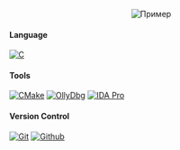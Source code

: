 <p align="center">
  <img src="https://c.tenor.com/QlNFyWLCE4YAAAAd/guts-berserk.gif" alt="Пример">
</p>

#### Language
[![C](https://img.shields.io/badge/-С/C++-000?style=for-the-badge&logo=c)](#)

#### Tools
[![CMake](https://img.shields.io/badge/-CMake-000?style=for-the-badge)](#) [![OllyDbg](https://img.shields.io/badge/-OllyDbg-000?style=for-the-badge)](#) [![IDA Pro](https://img.shields.io/badge/-IDA%20Pro-000?style=for-the-badge)](#)

#### Version Control  
[![Git](https://img.shields.io/badge/-Git-000?style=for-the-badge&logo=git)](#) [![Github](https://img.shields.io/badge/-Github-000?style=for-the-badge&logo=github)](#)  
